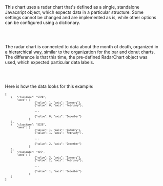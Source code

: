 This chart uses a radar chart that's defined as a single, standalone Javacsript object,
which expects data in a particular structure. Some settings cannot be changed and are implemented as is,
while other options can be configured using a dictionary. 

<br />
<br />

The radar chart is connected to data about the month of death, 
organized in a hierarchical way, similar to the organization for 
the bar and donut charts. The difference is that this time, 
the pre-defined RadarChart object was used, which expected 
particular data labels. 

<br/>
<br/>

Here is how the data looks for this example:

<pre style="font-size: 8px;">
[
    {   "className": "S324", 
        "axes": [
                    {"value": 1, "axis": "January"}, 
                    {"value": 0, "axis": "February"}, 

                    ...

                    {"value": 0, "axis": "December"}
                ]
    },
    {   "className": "S328", 
        "axes": [
                    {"value": 1, "axis": "January"}, 
                    {"value": 1, "axis": "February"}, 

                    ...

                    {"value": 2, "axis": "December"}
                ]
    },
    {   "className": "Y15", 
        "axes": [
                    {"value": 3, "axis": "January"}, 
                    {"value": 2, "axis": "February"}, 

                    ...

                    {"value": 1, "axis": "December"}
                ]
    }
]
</pre>


